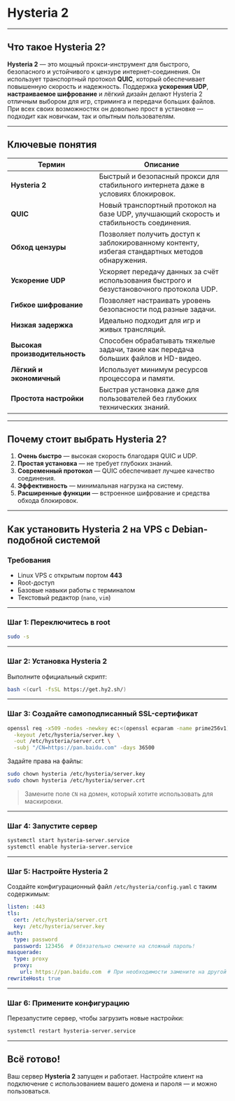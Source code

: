 # Hysteria 2

---

## Что такое Hysteria 2?

**Hysteria 2** — это мощный прокси-инструмент для быстрого, безопасного и устойчивого к цензуре интернет-соединения. Он использует транспортный протокол **QUIC**, который обеспечивает повышенную скорость и надежность. Поддержка **ускорения UDP**, **настраиваемое шифрование** и лёгкий дизайн делают Hysteria 2 отличным выбором для игр, стриминга и передачи больших файлов. При всех своих возможностях он довольно прост в установке — подходит как новичкам, так и опытным пользователям.

---

## Ключевые понятия

| Термин                         | Описание                                                                                        |
| ------------------------------ | ----------------------------------------------------------------------------------------------- |
| **Hysteria 2**                 | Быстрый и безопасный прокси для стабильного интернета даже в условиях блокировок.               |
| **QUIC**                       | Новый транспортный протокол на базе UDP, улучшающий скорость и стабильность соединения.         |
| **Обход цензуры**              | Позволяет получить доступ к заблокированному контенту, избегая стандартных методов обнаружения. |
| **Ускорение UDP**              | Ускоряет передачу данных за счёт использования быстрого и безустановочного протокола UDP.       |
| **Гибкое шифрование**          | Позволяет настраивать уровень безопасности под разные задачи.                                   |
| **Низкая задержка**            | Идеально подходит для игр и живых трансляций.                                                   |
| **Высокая производительность** | Способен обрабатывать тяжелые задачи, такие как передача больших файлов и HD-видео.             |
| **Лёгкий и экономичный**       | Использует минимум ресурсов процессора и памяти.                                                |
| **Простота настройки**         | Быстрая установка даже для пользователей без глубоких технических знаний.                       |

---

## Почему стоит выбрать Hysteria 2?

1. **Очень быстро** — высокая скорость благодаря QUIC и UDP.
2. **Простая установка** — не требует глубоких знаний.
3. **Современный протокол** — QUIC обеспечивает лучшее качество соединения.
4. **Эффективность** — минимальная нагрузка на систему.
5. **Расширенные функции** — встроенное шифрование и средства обхода блокировок.

---

## Как установить Hysteria 2 на VPS с Debian-подобной системой

### Требования

* Linux VPS с открытым портом **443**
* Root-доступ
* Базовые навыки работы с терминалом
* Текстовый редактор (`nano`, `vim`)

---

### Шаг 1: Переключитесь в root

```bash
sudo -s
```

---

### Шаг 2: Установка Hysteria 2

Выполните официальный скрипт:

```bash
bash <(curl -fsSL https://get.hy2.sh/)
```

---

### Шаг 3: Создайте самоподписанный SSL-сертификат

```bash
openssl req -x509 -nodes -newkey ec:<(openssl ecparam -name prime256v1) \
  -keyout /etc/hysteria/server.key \
  -out /etc/hysteria/server.crt \
  -subj "/CN=https://pan.baidu.com" -days 36500
```

Задайте права на файлы:

```bash
sudo chown hysteria /etc/hysteria/server.key
sudo chown hysteria /etc/hysteria/server.crt
```

> Замените поле `CN` на домен, который хотите использовать для маскировки.

---

### Шаг 4: Запустите сервер

```bash
systemctl start hysteria-server.service
systemctl enable hysteria-server.service
```

---

### Шаг 5: Настройте Hysteria 2

Создайте конфигурационный файл `/etc/hysteria/config.yaml` с таким содержимым:

```yaml
listen: :443
tls:
  cert: /etc/hysteria/server.crt
  key: /etc/hysteria/server.key
auth:
  type: password
  password: 123456  # Обязательно смените на сложный пароль!
masquerade:
  type: proxy
  proxy:
    url: https://pan.baidu.com  # При необходимости замените на другой домен
rewriteHost: true
```

---

### Шаг 6: Примените конфигурацию

Перезапустите сервер, чтобы загрузить новые настройки:

```bash
systemctl restart hysteria-server.service
```

---

## Всё готово!

Ваш сервер **Hysteria 2** запущен и работает. Настройте клиент на подключение с использованием вашего домена и пароля — и можно пользоваться.
